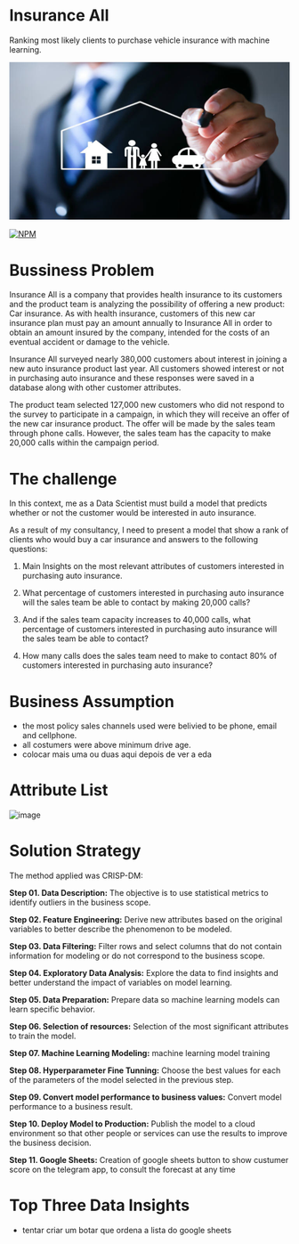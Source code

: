# Insurance All

Ranking most likely clients to purchase vehicle insurance with machine learning.

![insurance](https://github.com/djalmajr07/InsuranceAll/blob/main/img/capa.jpg)

[![NPM](https://img.shields.io/npm/l/react)](https://github.com/djalmajr07/InsuranceAll/blob/main/LICENSE) 

# Bussiness Problem

Insurance All is a company that provides health insurance to its customers and the product team is analyzing the possibility of offering a new product: Car insurance.
As with health insurance, customers of this new car insurance plan must pay an amount annually to Insurance All in order to obtain an amount insured by the company, intended for the costs of an eventual accident or damage to the vehicle.

Insurance All surveyed nearly 380,000 customers about interest in joining a new auto insurance product last year. All customers showed interest or not in purchasing auto insurance and these responses were saved in a database along with other customer attributes.

The product team selected 127,000 new customers who did not respond to the survey to participate in a campaign, in which they will receive an offer of the new car insurance product. The offer will be made by the sales team through phone calls.
However, the sales team has the capacity to make 20,000 calls within the campaign period.


# The challenge
In this context, me as a Data Scientist must build a model that predicts whether or not the customer would be interested in auto insurance.

As a result of my consultancy, I need to present a model that show a rank of clients who would buy a car insurance and answers to the following questions:
	
 1. Main Insights on the most relevant attributes of customers interested in purchasing auto insurance.
  
 2. What percentage of customers interested in purchasing auto insurance will the sales team be able to contact by making 20,000 calls?
	
 3. And if the sales team capacity increases to 40,000 calls, what percentage of customers interested in purchasing auto insurance will the sales team be able to contact?
  
 4. How many calls does the sales team need to make to contact 80% of customers interested in purchasing auto insurance?

# Business Assumption
- the most policy sales channels used were belivied to be phone, email and cellphone.
- all costumers were above minimum drive age.
- colocar mais uma ou duas aqui depois de ver a eda

# Attribute List

![image](https://user-images.githubusercontent.com/85264359/129464212-df36b06e-d1a0-4cbd-8ba3-198ad89edc7e.png)

# Solution Strategy

The method applied was CRISP-DM:

**Step 01. Data Description:** The objective is to use statistical metrics to identify outliers in the business scope.

**Step 02. Feature Engineering:** Derive new attributes based on the original variables to better describe the phenomenon to be modeled.

**Step 03. Data Filtering:** Filter rows and select columns that do not contain information for modeling or do not correspond to the business scope.

**Step 04. Exploratory Data Analysis:** Explore the data to find insights and better understand the impact of variables on model learning.

**Step 05. Data Preparation:** Prepare data so machine learning models can learn specific behavior.

**Step 06. Selection of resources:** Selection of the most significant attributes to train the model.

**Step 07. Machine Learning Modeling:** machine learning model training

**Step 08. Hyperparameter Fine Tunning:** Choose the best values for each of the parameters of the model selected in the previous step.

**Step 09. Convert model performance to business values:** Convert model performance to a business result.

**Step 10. Deploy Model to Production:** Publish the model to a cloud environment so that other people or services can use the results to improve the business decision.

**Step 11. Google Sheets:** Creation of google sheets button to show custumer score  on the telegram app, to consult the forecast at any time

# Top Three Data Insights





- tentar criar um botar que ordena a lista do google sheets
